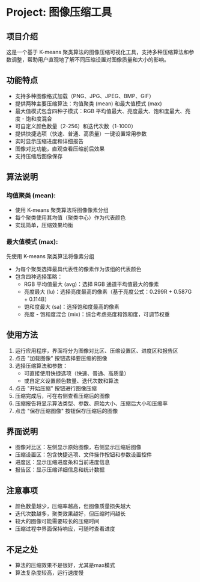 # Project: 图像压缩工具

## 项目介绍
这是一个基于 K-means 聚类算法的图像压缩可视化工具，支持多种压缩算法和参数调整，帮助用户直观地了解不同压缩设置对图像质量和大小的影响。

## 功能特点
- 支持多种图像格式加载（PNG、JPG、JPEG、BMP、GIF）
- 提供两种主要压缩算法：均值聚类 (mean) 和最大值模式 (max)
- 最大值模式包含四种子模式：RGB 平均值最大、亮度最大、饱和度最大、亮度 - 饱和度混合
- 可自定义颜色数量（2-256）和迭代次数（1-1000）
- 提供快捷选项（快速、普通、高质量）一键设置常用参数
- 实时显示压缩进度和详细报告
- 图像对比功能，直观查看压缩前后效果
- 支持压缩后图像保存

## 算法说明
### 均值聚类 (mean):
- 使用 K-means 聚类算法将图像像素分组
- 每个聚类使用其均值（聚类中心）作为代表颜色
- 实现简单，压缩效果均衡
### 最大值模式 (max):
先使用 K-means 聚类算法将像素分组
- 为每个聚类选择最具代表性的像素作为该组的代表颜色
- 包含四种选择策略：
    - RGB 平均值最大 (avg)：选择 RGB 通道平均值最大的像素
    - 亮度最大 (lu)：选择亮度最高的像素（基于亮度公式：0.299R + 0.587G + 0.114B）
    - 饱和度最大 (sa)：选择饱和度最高的像素
    - 亮度 - 饱和度混合 (mix)：综合考虑亮度和饱和度，可调节权重

## 使用方法
1. 运行应用程序，界面将分为图像对比区、压缩设置区、进度区和报告区
2. 点击 "加载图像" 按钮选择要压缩的图像
3. 选择压缩算法和参数：
    - 可直接使用快捷选项（快速、普通、高质量）
    - 或自定义设置颜色数量、迭代次数和算法
4. 点击 "开始压缩" 按钮进行图像压缩
5. 压缩完成后，可在右侧查看压缩后的图像
6. 压缩报告将显示算法类型、参数、原始大小、压缩后大小和压缩率
7. 点击 "保存压缩图像" 按钮保存压缩后的图像

## 界面说明
- 图像对比区：左侧显示原始图像，右侧显示压缩后图像
- 压缩设置区：包含快捷选项、文件操作按钮和参数设置控件
- 进度区：显示压缩进度条和当前进度信息
- 报告区：显示压缩详细信息和统计数据

## 注意事项
- 颜色数量越少，压缩率越高，但图像质量损失越大
- 迭代次数越多，聚类效果越好，但压缩时间越长
- 较大的图像可能需要较长的压缩时间
- 压缩过程中界面保持响应，可随时查看进度

## 不足之处
- 算法的压缩效果不是很好，尤其是max模式
- 算法复杂度较高，运行速度慢